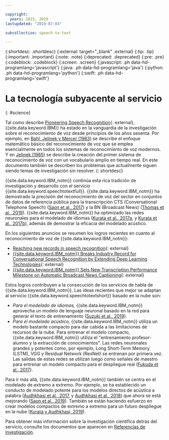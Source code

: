 ```yaml
---

copyright:
  years: 2015, 2019
lastupdated: "2019-07-03"

subcollection: speech-to-text

---
```


{:shortdesc: .shortdesc}
{:external: target="_blank" .external}
{:tip: .tip}
{:important: .important}
{:note: .note}
{:deprecated: .deprecated}
{:pre: .pre}
{:codeblock: .codeblock}
{:screen: .screen}
{:javascript: .ph data-hd-programlang='javascript'}
{:java: .ph data-hd-programlang='java'}
{:python: .ph data-hd-programlang='python'}
{:swift: .ph data-hd-programlang='swift'}

# La tecnología subyacente al servicio
{: #science}

Tal como describe [Pioneering Speech Recognition](https://www.ibm.com/ibm/history/ibm100/us/en/icons/speechreco/){: external}, {{site.data.keyword.IBM}} ha estado en la vanguardia de la investigación sobre el reconocimiento de voz desde principios de los años sesenta. Por ejemplo, en [Bahl, Jelinek y Mercer (1983)](/docs/services/speech-to-text?topic=speech-to-text-references#bahl1983) se describe el enfoque matemático básico del reconocimiento de voz que se emplea esencialmente en todos los sistemas de reconocimiento de voz modernos. Y en [Jelinek (1985)](/docs/services/speech-to-text?topic=speech-to-text-references#jelinek1985) se describe la creación del primer sistema de reconocimiento de voz con un vocabulario amplio en tiempo real. En este documento también se describen los problemas que actualmente siguen siendo temas de investigación sin resolver.
{: shortdesc}

{{site.data.keyword.IBM_notm}} continúa esta rica tradición de investigación y desarrollo con el servicio {{site.data.keyword.speechtotextfull}}. {{site.data.keyword.IBM_notm}} ha demostrado la precisión del reconocimiento de voz del sector en conjuntos de datos de referencia pública para la transcripción CTS (Conversational Telephone Speech) ([Saon et al., 2017](/docs/services/speech-to-text?topic=speech-to-text-references#saon2017)) y la BN (Broadcast News) ([Thomas et al., 2019](/docs/services/speech-to-text?topic=speech-to-text-references#thomas2019)). {{site.data.keyword.IBM_notm}} ha optimizado las redes neuronales para el modelado de idiomas ([Kurata et al., 2017a](/docs/services/speech-to-text?topic=speech-to-text-references#kurata2017a), y [Kurata et al., 2017b](/docs/services/speech-to-text?topic=speech-to-text-references#kurata2017a)), además de demostrar la eficacia del modelado acústico.

En los siguientes anuncios se resumen los logros recientes en cuanto al reconocimiento de voz de {{site.data.keyword.IBM_notm}}:

-   [Reaching new records in speech recognition](https://www.ibm.com/blogs/watson/2017/03/reaching-new-records-in-speech-recognition/){: external}
-   [{{site.data.keyword.IBM_notm}} Breaks Industry Record for Conversational Speech Recognition by Extending Deep Learning Technologies](https://www-03.ibm.com/press/us/en/pressrelease/51790.wss){: external}
-   [{{site.data.keyword.IBM_notm}} Sets New Transcription Performance Milestone on Automatic Broadcast News Captioning](https://www.ibm.com/blogs/research/2019/05/automatic-broadcast-news-captioning/){: external}

Estos logros contribuyen a la consecución de los servicios de habla de {{site.data.keyword.IBM_notm}}. Las ideas recientes que mejor se adaptan al servicio {{site.data.keyword.speechtotextshort}} basado en la nube son:

-   *Para el modelado de idiomas,* {{site.data.keyword.IBM_notm}} aprovecha un modelo de lenguaje neuronal basado en la red para generar el texto de entrenamiento ([Suzuki et al., 2019](/docs/services/speech-to-text?topic=speech-to-text-references#suzuki2019)).
-   *Para el modelado acústico,* {{site.data.keyword.IBM_notm}} utiliza un modelo bastante compacto para dar cabida a las limitaciones de recursos de la nube. Para entrenar el modelo compacto, {{site.data.keyword.IBM_notm}} utiliza el "entrenamiento profesor-alumno y la extracción de conocimientos". Las redes neuronales grandes y potentes como, por ejemplo, Long Short-Term Memory (LSTM), VGG y Residual Network (ResNet) se entrenan por primera vez. Las salidas de estas redes se utilizan luego como señales de maestro para entrenar un modelo compacto para el despliegue real ([Fukuda et al., 2017](/docs/services/speech-to-text?topic=speech-to-text-references#fukuda2017)).

Para ir más allá, {{site.data.keyword.IBM_notm}} también se centra en el modelado de extremo a extremo. Por ejemplo, se ha establecido un conducto de modelado potente para los modelos directos de acústica a palabra ([Audhkhasi et al., 2017](/docs/services/speech-to-text?topic=speech-to-text-references#audhkhasi2017), y [Audhkhasi et al., 2018](/docs/services/speech-to-text?topic=speech-to-text-references#audhkhasi2018)) que ahora se está mejorando ([Saon et al., 2019](/docs/services/speech-to-text?topic=speech-to-text-references#saon2019)). También se están haciendo esfuerzo en crear modelos compactos de extremo a extremo para un futuro despliegue en la nube ([Kurata y Audhkhasi, 2019](/docs/services/speech-to-text?topic=speech-to-text-references#kurata2019)).

Para obtener más información sobre la investigación científica detrás del servicio, consulte los documentos que aparecen en [Referencias de investigación](/docs/services/speech-to-text?topic=speech-to-text-references).
